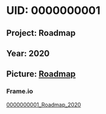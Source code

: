 # UID: 0000000001

## Project: Roadmap

## Year: 2020

## Picture: [Roadmap](https://github.com/creationspictures/index/blob/master/0000000001/README.md)

### Frame.io

[0000000001_Roadmap_2020](https://app.frame.io/projects/8084ad37-8419-4389-bc0f-5702e3674ba5)

